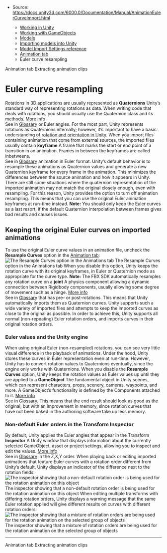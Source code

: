 * Source: https://docs.unity3d.com/6000.0/Documentation/Manual/AnimationEulerCurveImport.html

  * [Working in Unity](https://docs.unity3d.com/6000.0/Documentation/Manual/working-in-unity.html)
  * [Working with GameObjects](https://docs.unity3d.com/6000.0/Documentation/Manual/working-with-gameobjects.html)
  * [Models](https://docs.unity3d.com/6000.0/Documentation/Manual/models.html)
  * [Importing models into Unity](https://docs.unity3d.com/6000.0/Documentation/Manual/models-importing.html)
  * [Model Import Settings reference](https://docs.unity3d.com/6000.0/Documentation/Manual/class-FBXImporter.html)
  * [Animation tab](https://docs.unity3d.com/6000.0/Documentation/Manual/class-AnimationClip.html)
  * Euler curve resampling


[](https://docs.unity3d.com/6000.0/Documentation/Manual/class-AnimationClip.html)
Animation tab
[](https://docs.unity3d.com/6000.0/Documentation/Manual/Splittinganimations.html)
Extracting animation clips
# Euler curve resampling
Rotations in 3D applications are usually represented as **Quaternions** Unity’s standard way of representing rotations as data. When writing code that deals with rotations, you should usually use the Quaternion class and its methods. [More info](https://docs.unity3d.com/6000.0/Documentation/Manual/QuaternionAndEulerRotationsInUnity.html)  
See in [Glossary](https://docs.unity3d.com/6000.0/Documentation/Manual/Glossary.html#Quaternion) or Euler angles. For the most part, Unity represents rotations as Quaternions internally; however, it’s important to have a basic understanding of [rotation and orientation in Unity](https://docs.unity3d.com/6000.0/Documentation/Manual/QuaternionAndEulerRotationsInUnity.html).
When you import files containing animation that come from external sources, the imported files usually contain **keyframe** A frame that marks the start or end point of a transition in an animation. Frames in between the keyframes are called inbetweens.  
See in [Glossary](https://docs.unity3d.com/6000.0/Documentation/Manual/Glossary.html#keyframe) animation in Euler format. Unity’s default behavior is to resample these animations as Quaternion values and generate a new Quaternion keyframe for every frame in the animation. This minimizes the differences between the source animation and how it appears in Unity. 
There are still some situations where the quaternion representation of the imported animation may not match the original closely enough, even with resampling. For this reason, Unity provides the option to turn off animation resampling. This means that you can use the original Euler animation keyframes at run-time instead.
**Note:** You should only keep the Euler curves as a last resort, if the default Quaternion interpolation between frames gives bad results and causes issues.
## Keeping the original Euler curves on imported animations
To use the original Euler curve values in an animation file, uncheck the **Resample Curves** option in the [Animation tab](https://docs.unity3d.com/6000.0/Documentation/Manual/class-AnimationClip.html):
![The Resample Curves option in the Animations tab](https://docs.unity3d.com/6000.0/Documentation/uploads/Main/AnimationImportResampleRotations.png) The Resample Curves option in the Animations tab
When you disable this option, Unity keeps the rotation curve with its original keyframes, in Euler or Quaternion mode as appropriate for the curve type. 
**Note:** The FBX SDK automatically resamples any rotation curve on a **joint** A physics component allowing a dynamic connection between Rigidbody components, usually allowing some degree of movement such as a hinge. [More info](https://docs.unity3d.com/6000.0/Documentation/Manual/Joints.html)  
See in [Glossary](https://docs.unity3d.com/6000.0/Documentation/Manual/Glossary.html#joint) that has pre- or post-rotations. This means that Unity automatically imports them as Quaternion curves.
Unity supports such a wide variety of imported files and attempts to keep the imported curves as close to the original as possible. In order to achieve this, Unity supports all normal (non-repeating) Euler rotation orders, and imports curves in their original rotation orders. 
### Euler values and the Unity engine
When using original Euler (non-resampled) rotations, you can see very little visual difference in the playback of animations. Under the hood, Unity stores these curves in Euler representation even at run-time. However, Unity has to convert rotation values to Quaternions eventually, since the engine only works with Quaternions. 
When you disable the **Resample Curves** option, Unity keeps the rotation values as Euler values up until they are applied to a **GameObject** The fundamental object in Unity scenes, which can represent characters, props, scenery, cameras, waypoints, and more. A GameObject’s functionality is defined by the Components attached to it. [More info](https://docs.unity3d.com/6000.0/Documentation/Manual/class-GameObject.html)  
See in [Glossary](https://docs.unity3d.com/6000.0/Documentation/Manual/Glossary.html#GameObject). This means that the end result should look as good as the original, but with an improvement in memory, since rotation curves that have not been baked in the authoring software take up less memory.
### Non-default Euler orders in the Transform Inspector
By default, Unity applies the Euler angles that appear in the Transform **Inspector** A Unity window that displays information about the currently selected GameObject, asset or project settings, allowing you to inspect and edit the values. [More info](https://docs.unity3d.com/6000.0/Documentation/Manual/UsingTheInspector.html)  
See in [Glossary](https://docs.unity3d.com/6000.0/Documentation/Manual/Glossary.html#Inspector) in the Z,X,Y order. 
When playing back or editing imported animations that feature Euler curves with a rotation order different from Unity’s default, Unity displays an indicator of the difference next to the rotation fields:
![The inspector showing that a non-default rotation order is being used for the rotation animation on this object](https://docs.unity3d.com/6000.0/Documentation/uploads/Main/AnimationEulerAlternateRotationOrderInInspector.png) The inspector showing that a non-default rotation order is being used for the rotation animation on this object
When editing multiple transforms with differing rotation orders, Unity displays a warning message that the same Euler rotation applied will give different results on curves with different rotation orders:
![The inspector showing that a mixture of rotation orders are being used for the rotation animation on the selected group of objects](https://docs.unity3d.com/6000.0/Documentation/uploads/Main/AnimationEulerMixedRotationOrderInInspector.png) The inspector showing that a mixture of rotation orders are being used for the rotation animation on the selected group of objects
* * *
[](https://docs.unity3d.com/6000.0/Documentation/Manual/class-AnimationClip.html)
Animation tab
[](https://docs.unity3d.com/6000.0/Documentation/Manual/Splittinganimations.html)
Extracting animation clips
